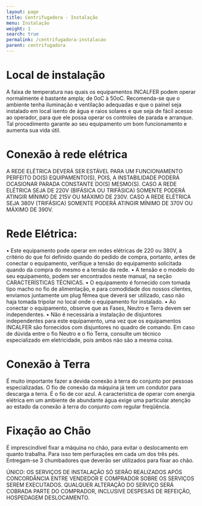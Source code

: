 ```yaml
---
layout: page
title: Centrifugadora - Instalação
menu: Instalação
weight: 1
search: true
permalink: /centrifugadora-instalacao
parent: centrifugadora
---
```

# Local de instalação
A faixa de temperatura nas quais os equipamentos INCALFER podem operar
normalmente é bastante ampla; de 0oC à 50oC. Recomenda-se que o ambiente
tenha iluminação e ventilação adequadas e que o painel seja instalado em local
isento de água e raios solares e que seja de fácil acesso ao operador, para que
ele possa operar os controles de parada e arranque. Tal procedimento garante
ao seu equipamento um bom funcionamento e aumenta sua vida útil.

# Conexão à rede elétrica
A REDE ELÉTRICA DEVERÁ SER ESTÁVEL PARA UM FUNCIONAMENTO PERFEITO
DO(S) EQUIPAMENTO(S), POIS, A INSTABILIDADE PODERÁ OCASIONAR PARADA
CONSTANTE DO(S) MESMO(S).
CASO A REDE ELÉTRICA SEJA DE 220V (BIFÁSICA OU TRIFÁSICA) SOMENTE
PODERÁ ATINGIR MÍNIMO DE 215V OU MÁXIMO DE 230V.
CASO A REDE ELÉTRICA SEJA 380V (TRIFÁSICA) SOMENTE PODERÁ ATINGIR
MÍNIMO DE 370V OU MÁXIMO DE 390V.

# Rede Elétrica:
• Este equipamento pode operar em redes elétricas de 220 ou 380V, à critério
do que foi definido quando do pedido de compra, portanto, antes de conectar o
equipamento, verifique a tensão do equipamento solicitada quando da compra
do mesmo e a tensão da rede.
• A tensão e o modelo do seu equipamento, podem ser encontrados neste
manual, na seção CARACTERÍSTICAS TÉCNICAS.
• O equipamento é fornecido com tomada tipo macho no fio de alimentação, e
para comodidade dos nossos clientes, enviamos juntamente um plug fêmea que
deverá ser utilizado, caso não haja tomada tripolar no local onde o equipamento
for instalado.
• Ao conectar o equipamento, observe que as Fases, Neutro e Terra devem ser
independentes.
• Não é necessária a instalação de disjuntores independentes para este
equipamento, uma vez que os equipamentos INCALFER são fornecidos com
disjuntores no quadro de comando.
Em caso de dúvida entre o fio Neutro e o fio Terra, consulte um técnico
especializado em eletricidade, pois ambos não são a mesma coisa.

# Conexão à Terra
É muito importante fazer a devida conexão à terra do conjunto por pessoas
especializadas. O fio de conexão da máquina já tem um condutor para descarga
a terra. É o fio de cor azul.
A característica de operar com energia elétrica em um ambiente de abundante
água exige uma particular atenção ao estado da conexão à terra do conjunto
com regular freqüência.

# Fixação ao Chão 
É imprescindível fixar a máquina no chão, para evitar o deslocamento em
quanto trabalha. Para isso tem perfurações em cada um dos três pés.
Entregam-se 3 chumbadores que deverão ser utilizados para fixar ao chão.

ÚNICO: OS SERVIÇOS DE INSTALAÇÃO SÓ SERÃO REALIZADOS APÓS
CONCORDÂNCIA ENTRE VENDEDOR E COMPRADOR SOBRE OS SERVIÇOS
SEREM EXECUTADOS. QUALQUER ALTERAÇÃO DO SERVIÇO SERÁ COBRADA
PARTE DO COMPRADOR, INCLUSIVE DESPESAS DE REFEIÇÃO, HOSPEDAGEM
DESLOCAMENTO.